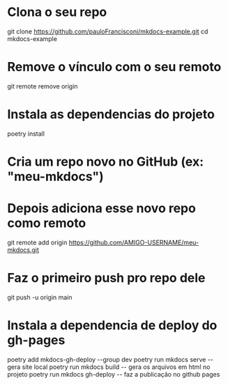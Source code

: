 # Clona o seu repo
git clone https://github.com/pauloFrancisconi/mkdocs-example.git
cd mkdocs-example

# Remove o vínculo com o seu remoto
git remote remove origin

# Instala as dependencias do projeto
poetry install

# Cria um repo novo no GitHub (ex: "meu-mkdocs")
# Depois adiciona esse novo repo como remoto
git remote add origin https://github.com/AMIGO-USERNAME/meu-mkdocs.git


# Faz o primeiro push pro repo dele
git push -u origin main

# Instala a dependencia de deploy do gh-pages
poetry add mkdocs-gh-deploy --group dev
poetry run mkdocs serve -- gera site local
poetry run mkdocs build -- gera os arquivos em html no projeto
poetry run mkdocs gh-deploy -- faz a publicação no github pages




